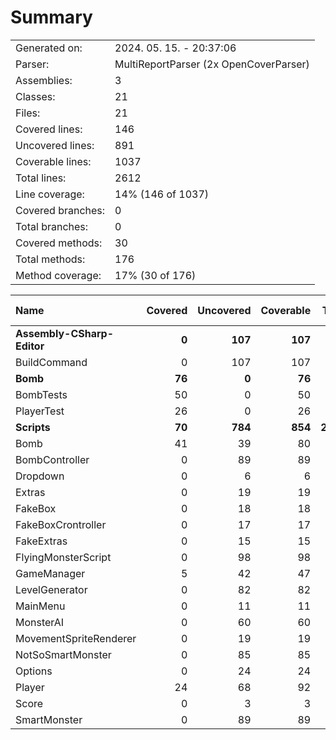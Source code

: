 ﻿# Summary
|||
|:---|:---|
| Generated on: | 2024. 05. 15. - 20:37:06 |
| Parser: | MultiReportParser (2x OpenCoverParser) |
| Assemblies: | 3 |
| Classes: | 21 |
| Files: | 21 |
| Covered lines: | 146 |
| Uncovered lines: | 891 |
| Coverable lines: | 1037 |
| Total lines: | 2612 |
| Line coverage: | 14% (146 of 1037) |
| Covered branches: | 0 |
| Total branches: | 0 |
| Covered methods: | 30 |
| Total methods: | 176 |
| Method coverage: | 17% (30 of 176) |

|**Name**|**Covered**|**Uncovered**|**Coverable**|**Total**|**Line coverage**|**Covered**|**Total**|**Branch coverage**|**Covered**|**Total**|**Method coverage**|
|:---|---:|---:|---:|---:|---:|---:|---:|---:|---:|---:|---:|
|**Assembly-CSharp-Editor**|**0**|**107**|**107**|**262**|**0%**|**0**|**0**|****|**0**|**14**|**0%**|
|BuildCommand|0|107|107|262|0%|0|0||0|14|0%|
|**Bomb**|**76**|**0**|**76**|**166**|**100%**|**0**|**0**|****|**10**|**10**|**100%**|
|BombTests|50|0|50|98|100%|0|0||4|4|100%|
|PlayerTest|26|0|26|68|100%|0|0||6|6|100%|
|**Scripts**|**70**|**784**|**854**|**2184**|**8.1%**|**0**|**0**|****|**20**|**152**|**13.1%**|
|Bomb|41|39|80|181|51.2%|0|0||12|13|92.3%|
|BombController|0|89|89|202|0%|0|0||0|24|0%|
|Dropdown|0|6|6|32|0%|0|0||0|2|0%|
|Extras|0|19|19|61|0%|0|0||0|2|0%|
|FakeBox|0|18|18|57|0%|0|0||0|5|0%|
|FakeBoxCrontroller|0|17|17|45|0%|0|0||0|6|0%|
|FakeExtras|0|15|15|51|0%|0|0||0|3|0%|
|FlyingMonsterScript|0|98|98|234|0%|0|0||0|11|0%|
|GameManager|5|42|47|131|10.6%|0|0||2|12|16.6%|
|LevelGenerator|0|82|82|229|0%|0|0||0|6|0%|
|MainMenu|0|11|11|31|0%|0|0||0|4|0%|
|MonsterAI|0|60|60|141|0%|0|0||0|9|0%|
|MovementSpriteRenderer|0|19|19|58|0%|0|0||0|6|0%|
|NotSoSmartMonster|0|85|85|199|0%|0|0||0|11|0%|
|Options|0|24|24|68|0%|0|0||0|7|0%|
|Player|24|68|92|232|26%|0|0||6|19|31.5%|
|Score|0|3|3|36|0%|0|0||0|1|0%|
|SmartMonster|0|89|89|196|0%|0|0||0|11|0%|
